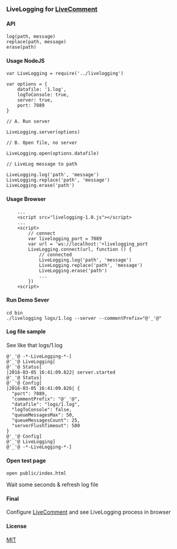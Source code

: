 ### LiveLogging for [LiveComment](https://github.com/d08ble/livecomment)

#### API

```
log(path, message)
replace(path, message)
erase(path)
```

#### Usage NodeJS

```
var LiveLogging = require('../livelogging')

var options = {
    datafile: '1.log',
    logToConsole: true,
    server: true,
    port: 7089
}

// A. Run server

LiveLogging.server(options)

// B. Open file, no server

LiveLogging.open(options.datafile)

// LiveLog message to path

LiveLogging.log('path', 'message')
LiveLogging.replace('path', 'message')
LiveLogging.erase('path')

```

#### Usage Browser

```
    ...
    <script src="livelogging-1.0.js"></script>
    ...
    <script>
        // connect
        var livelogging_port = 7089
        var url = 'ws://localhost:'+livelogging_port
        LiveLogging.connect(url, function () {
            // connected
            LiveLogging.log('path', 'message')
            LiveLogging.replace('path', 'message')
            LiveLogging.erase('path')
            ...
        })
    <script>
```

#### Run Demo Sever

```
cd bin
./livelogging logs/1.log --server --commentPrefix="@'_'@"
```

#### Log file sample
See like that logs/1.log
```
@'_'@ -*-LiveLogging-*-[
@'_'@ LiveLogging[
@'_'@ Status[
|2016-03-05 16:41:09.822| server.started
@'_'@ Status]
@'_'@ Config[
|2016-03-05 16:41:09.826| {
  "port": 7089,
  "commentPrefix": "@'_'@",
  "datafile": "logs/1.log",
  "logToConsole": false,
  "queueMessagesMax": 50,
  "queueMessagesCount": 25,
  "serverFlushTimeout": 500
}
@'_'@ Config]
@'_'@ LiveLogging]
@'_'@ -*-LiveLogging-*-]
```

#### Open test page
```
open public/index.html
```
Wait some seconds & refresh log file

#### Final

Configure [LiveComment](https://github.com/d08ble/livecomment) and see LiveLogging process in browser

#### License

[MIT](https://github.com/d08ble/livelogging/blob/master/LICENSE)
